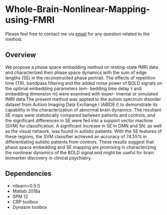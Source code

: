 # Whole-Brain-Nonlinear-Mapping-using-FMRI

Please feel free to contact me via [email](mailto:zzhan039@ucr.edu) for any question related to the method.


## Overview
We propose a phase space embedding method on resting-state fMRI data and characterized their
phase space dynamics with the sum of edge lengths (SE) in the reconstructed
phase portrait. The effects of repetition time (TR), bandpass filtering and the
added noise power of BOLD signals on the optimal embedding parameters (em-
bedding time delay τ and embedding dimension m) were examined with exper-
imental or simulated fMRI data.The present method was applied to the autism spectrum disorder dataset from Autism Imaging Data Exchange I (ABIDE I) to demonstrate its capability in the characterization of abnormal brain dynamics. The resultant SE maps were statistically compared between patients and controls, and the significant differences in SE were fed into a support vector machine (SVM) for classification. A significant increase in SE in DMN and SN, as well as the visual network, was found in autistic patients. With the SE features of these regions, the SVM classifier achieved an accuracy of 74.55% in differentiating autistic patients from controls. These results suggest that phase space embedding and SE mapping are promising in characterizing the nonlinear dynamics of the BOLD signal and might be useful for brain biomarker discovery in clinical psychiatry.

## Dependencies

- nilearn=0.5.0
- Matlab 2018a
- SPM 12
- CRP toolbox
- Dynasim toolbox


